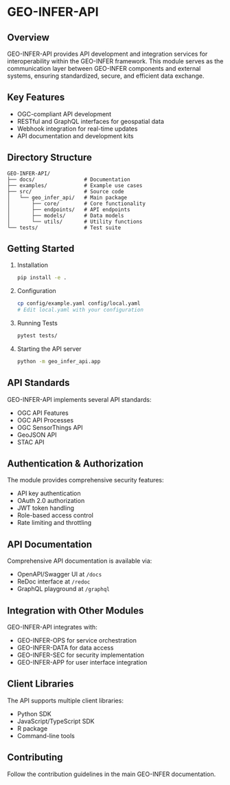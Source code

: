 # GEO-INFER-API

## Overview
GEO-INFER-API provides API development and integration services for interoperability within the GEO-INFER framework. This module serves as the communication layer between GEO-INFER components and external systems, ensuring standardized, secure, and efficient data exchange.

## Key Features
- OGC-compliant API development
- RESTful and GraphQL interfaces for geospatial data
- Webhook integration for real-time updates
- API documentation and development kits

## Directory Structure
```
GEO-INFER-API/
├── docs/                # Documentation
├── examples/            # Example use cases
├── src/                 # Source code
│   └── geo_infer_api/   # Main package
│       ├── core/        # Core functionality
│       ├── endpoints/   # API endpoints
│       ├── models/      # Data models
│       └── utils/       # Utility functions
└── tests/               # Test suite
```

## Getting Started
1. Installation
   ```bash
   pip install -e .
   ```

2. Configuration
   ```bash
   cp config/example.yaml config/local.yaml
   # Edit local.yaml with your configuration
   ```

3. Running Tests
   ```bash
   pytest tests/
   ```

4. Starting the API server
   ```bash
   python -m geo_infer_api.app
   ```

## API Standards
GEO-INFER-API implements several API standards:
- OGC API Features
- OGC API Processes
- OGC SensorThings API
- GeoJSON API
- STAC API

## Authentication & Authorization
The module provides comprehensive security features:
- API key authentication
- OAuth 2.0 authorization
- JWT token handling
- Role-based access control
- Rate limiting and throttling

## API Documentation
Comprehensive API documentation is available via:
- OpenAPI/Swagger UI at `/docs`
- ReDoc interface at `/redoc`
- GraphQL playground at `/graphql`

## Integration with Other Modules
GEO-INFER-API integrates with:
- GEO-INFER-OPS for service orchestration
- GEO-INFER-DATA for data access
- GEO-INFER-SEC for security implementation
- GEO-INFER-APP for user interface integration

## Client Libraries
The API supports multiple client libraries:
- Python SDK
- JavaScript/TypeScript SDK
- R package
- Command-line tools

## Contributing
Follow the contribution guidelines in the main GEO-INFER documentation. 